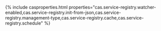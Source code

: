 {% include casproperties.html properties="cas.service-registry.watcher-enabled,cas.service-registry.init-from-json,cas.service-registry.management-type,cas.service-registry.cache,cas.service-registry.schedule" %}
